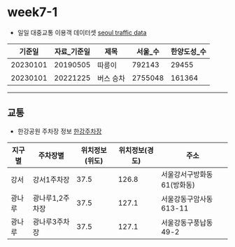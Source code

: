 # week7-1

- 일일 대중교통 이용객 데이터셋 
   [seoul traffic data](https://t-data.seoul.go.kr/dataprovide/trafficdataviewfile.do?data_id=10229)

| 기준일 | 자료_기준일 | 제목 | 서울_수 | 한양도성_수 | 
|-------------|----------------|--------------|--------------------|-------------|
| 20230101 | 20190505 | 따릉이 | 792143 | 29455 | 30.2 |
| 20230101 | 20221225 | 버스 승차 | 2755048 | 161364 |
---

## 교통
- 한강공원 주차장 정보 [한강주차장](https://data.seoul.go.kr/dataList/OA-21083/S/1/datasetView.do)

| 지구별 | 주차장별 | 위치정보(위도) | 위치정보(경도) | 주소 |
|---|---|---|---|---|
|강서|강서1주차장|37.5|126.8|서울강서구방화동61(방화동)|
|광나루|광나루1,2주차장|37.5|127.1|서울강동구암사동613-11|
|광나루|광나루3주차장|37.5|127.1|서울강동구풍납동49-2|

